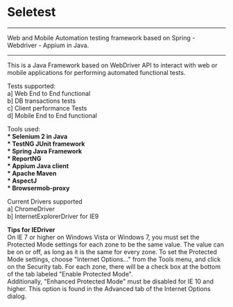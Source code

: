 Seletest
========

*****************************************************************************************
Web and Mobile Automation testing framework based on Spring - Webdriver - Appium in Java.
*****************************************************************************************

This is a Java Framework based on WebDriver API to interact with web or mobile applications for performing automated functional tests.


Tests supported:<br>
a] Web End to End functional<br>
b] DB transactions tests<br>
c] Client performance Tests<br>
d] Mobile End to End functional<br>


Tools used:<br>
<b>* Selenium 2 in Java</b><br>
<b>* TestNG JUnit framework</b><br>
<b>* Spring Java Framework</b><br>
<b>* ReportNG</b><br>
<b>* Appium Java client</b><br>
<b>* Apache Maven</b><br>
<b>* AspectJ</b><br>
<b>* Browsermob-proxy</b><br>


Current Drivers supported<br>
a] ChromeDriver<br>
b] InternetExplorerDriver for IE9<br>

<b>Tips for IEDriver</b><br>
On IE 7 or higher on Windows Vista or Windows 7, you must set the Protected Mode settings for each zone to be the same value. The value can be on or off, as long as it is the same for every zone. To set the Protected Mode settings, choose "Internet Options..." from the Tools menu, and click on the Security tab. For each zone, there will be a check box at the bottom of the tab labeled "Enable Protected Mode".<br>
Additionally, "Enhanced Protected Mode" must be disabled for IE 10 and higher. This option is found in the Advanced tab of the Internet Options dialog.
